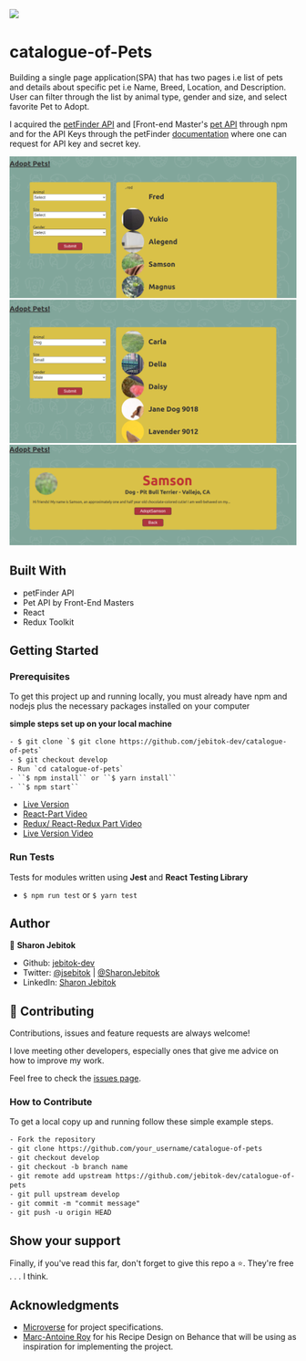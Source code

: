 ![](https://img.shields.io/badge/Microverse-blueviolet)

# catalogue-of-Pets
Building a single page application(SPA) that has two pages i.e list of pets and details about specific pet i.e Name, Breed, Location, and Description. User can filter through the list by animal type, gender and size, and select favorite Pet to Adopt. 

I acquired the [petFinder API](https://www.npmjs.com/package/@petfinder/petfinder-js) and [Front-end Master's [pet API](https://www.npmjs.com/package/@frontendmasters/pet) through npm and for the API Keys through the petFinder [documentation](https://www.petfinder.com/developers/v2/docs/) where one can request for API key and secret key.

![screenshot](./src/images/Screenshot1.png)
![screenshot](./src/images/Screenshot.png)
![screenshot](./src/images/Screenshot2.png)

## Built With

- petFinder API
- Pet API by Front-End Masters
- React
- Redux Toolkit

## Getting Started

### Prerequisites

To get this project up and running locally, you must already have npm and nodejs plus the necessary packages installed on your computer

**simple steps set up on your local machine**

```
- $ git clone `$ git clone https://github.com/jebitok-dev/catalogue-of-pets`
- $ git checkout develop
- Run `cd catalogue-of-pets`
- ``$ npm install`` or ``$ yarn install``
- ``$ npm start``
```

- [Live Version](https://catalogue-of-pets.netlify.app/)
- [React-Part Video](https://www.loom.com/share/90e8c180e034429aa44677fd5dbb941b)
- [Redux/ React-Redux Part Video](https://www.loom.com/share/bb9dd88c7443446b934fb9f1bc51648a)
- [Live Version Video](https://www.loom.com/share/9411e08943f943b6b45ad282d69dca24)

### Run Tests
 Tests for modules written using **Jest** and **React Testing Library**
- ``$ npm run test`` or ``$ yarn test``

## Author

👤 **Sharon Jebitok**

- Github: [jebitok-dev](https://github.com/jebitok-dev)
- Twitter: [@jsebitok](https://twitter.com/jsebitok) | [@SharonJebitok](https://twitter.com/SharonJebitok) 
- LinkedIn: [Sharon Jebitok](https://www.linkedin.com/in/sharon-jebitok/)

## 🤝 Contributing

Contributions, issues and feature requests are always welcome!

I love meeting other developers, especially ones that give me advice on how to improve my work.

Feel free to check the [issues page](https://github.com/jebitok-dev/catalogue-of-pets).

### How to Contribute

To get a local copy up and running follow these simple example steps.

```
- Fork the repository
- git clone https://github.com/your_username/catalogue-of-pets
- git checkout develop
- git checkout -b branch name
- git remote add upstream https://github.com/jebitok-dev/catalogue-of-pets
- git pull upstream develop
- git commit -m "commit message"
- git push -u origin HEAD
```

## Show your support

Finally, if you've read this far, don't forget to give this repo a ⭐️. They're free . . . I think.

## Acknowledgments

- [Microverse](https://microverse.org) for project specifications.
- [Marc-Antoine Roy](https://www.behance.net/gallery/11351281/NomNom) for his Recipe Design on Behance that will be using as inspiration for implementing the project.
